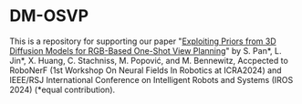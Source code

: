 # DM-OSVP
This is a repository for supporting our paper "[Exploiting Priors from 3D Diffusion Models for RGB-Based One-Shot View Planning](https://arxiv.org/pdf/2403.16803.pdf)" by S. Pan*, L. Jin*, X. Huang, C. Stachniss, M. Popović, and M. Bennewitz, Accpected to RoboNerF (1st Workshop On Neural Fields In Robotics at ICRA2024) and IEEE/RSJ International Conference on Intelligent Robots and Systems (IROS 2024) (*equal contribution).